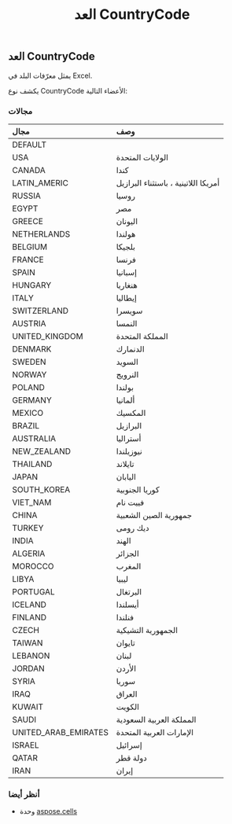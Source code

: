 ﻿---
title: العد CountryCode
second_title: Aspose.Cells for Python via .NET API المراجع
description:
type: docs
weight: 1890
url: /ar/python-net/aspose.cells/countrycode/
is_root: false
---
##  العد CountryCode
يمثل معرّفات البلد في Excel.



يكشف نوع CountryCode الأعضاء التالية:

###  مجالات
| مجال| وصف|
| :- | :- |
| DEFAULT |  |
| USA | الولايات المتحدة|
| CANADA | كندا|
| LATIN_AMERIC | أمريكا اللاتينية ، باستثناء البرازيل|
| RUSSIA | روسيا|
| EGYPT | مصر|
| GREECE | اليونان|
| NETHERLANDS | هولندا|
| BELGIUM | بلجيكا|
| FRANCE | فرنسا|
| SPAIN | إسبانيا|
| HUNGARY | هنغاريا|
| ITALY | إيطاليا|
| SWITZERLAND | سويسرا|
| AUSTRIA | النمسا|
| UNITED_KINGDOM | المملكة المتحدة|
| DENMARK | الدنمارك|
| SWEDEN | السويد|
| NORWAY | النرويج|
| POLAND | بولندا|
| GERMANY | ألمانيا|
| MEXICO | المكسيك|
| BRAZIL | البرازيل|
| AUSTRALIA | أستراليا|
| NEW_ZEALAND | نيوزيلندا|
| THAILAND | تايلاند|
| JAPAN | اليابان|
| SOUTH_KOREA | كوريا الجنوبية|
| VIET_NAM | فييت نام|
| CHINA | جمهورية الصين الشعبية|
| TURKEY | ديك رومى|
| INDIA | الهند|
| ALGERIA | الجزائر|
| MOROCCO | المغرب|
| LIBYA | ليبيا|
| PORTUGAL | البرتغال|
| ICELAND | أيسلندا|
| FINLAND | فنلندا|
| CZECH | الجمهورية التشيكية|
| TAIWAN | تايوان|
| LEBANON | لبنان|
| JORDAN | الأردن|
| SYRIA | سوريا|
| IRAQ |العراق|
| KUWAIT | الكويت|
| SAUDI | المملكة العربية السعودية|
| UNITED_ARAB_EMIRATES | الإمارات العربية المتحدة|
| ISRAEL | إسرائيل|
| QATAR | دولة قطر|
| IRAN | إيران|



###  أنظر أيضا
* وحدة [aspose.cells](..)
